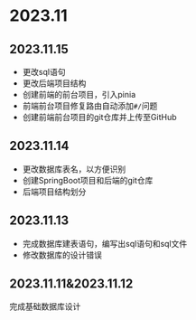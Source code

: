 # 2023.11

## 2023.11.15

- 更改sql语句
- 更改后端项目结构
- 创建前端的前台项目，引入pinia
- 前端前台项目修复路由自动添加`#/`问题
- 创建前端前台项目的git仓库并上传至GitHub



## 2023.11.14

- 更改数据库表名，以方便识别
- 创建SpringBoot项目和后端的git仓库
- 后端项目结构划分



## 2023.11.13

- 完成数据库建表语句，编写出sql语句和sql文件
- 修改数据库的设计错误



## 2023.11.11&2023.11.12

完成基础数据库设计